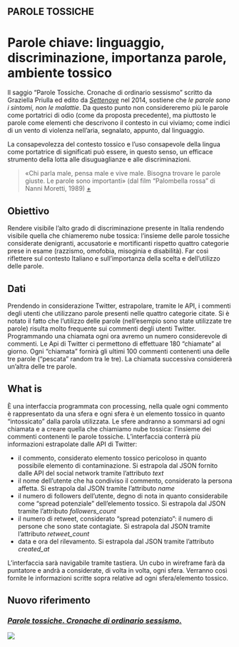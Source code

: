 ## PAROLE TOSSICHE
# Parole chiave: linguaggio, discriminazione, importanza parole, ambiente tossico
Il saggio “Parole Tossiche. Cronache di ordinario sessismo” scritto da Graziella Priulla ed edito da [_Settenove_](http://www.settenove.it/) nel 2014, sostiene che _le parole sono i sintomi, non le malattie_. Da questo punto non considereremo più le parole come portatrici di odio (come da proposta precedente), ma piuttosto le parole come elementi che descrivono il contesto in cui viviamo; come indici di un vento di violenza nell’aria, segnalato, appunto, dal linguaggio.

La consapevolezza del contesto tossico e l’uso consapevole della lingua come portatrice di significati può essere, in  questo senso, un efficace strumento della lotta alle disuguaglianze e alle discriminazioni.

>«Chi parla male, pensa male e vive male. Bisogna trovare le parole giuste. Le parole sono importanti» (dal film “Palombella rossa” di Nanni Moretti, 1989)  [_+_](https://www.youtube.com/watch?v=qtP3FWRo6Ow)

## Obiettivo
Rendere visibile l’alto grado di discriminazione presente in Italia rendendo visibile quella che chiameremo nube tossica: l’insieme delle parole tossiche considerate denigranti, accusatorie e mortificanti rispetto quattro categorie prese in esame (razzismo, omofobia, misoginia e disabilità). Far così riflettere sul contesto Italiano e sull’importanza della scelta e dell’utilizzo delle parole.

## Dati
Prendendo in considerazione Twitter, estrapolare, tramite le API, i commenti degli utenti che utilizzano parole presenti nelle quattro categorie citate. 
Si è notato il fatto che l’utilizzo delle parole (nell’esempio sono state utilizzate tre parole) risulta molto frequente sui commenti degli utenti Twitter. Programmando una chiamata ogni ora avremo un numero considerevole di commenti.
Le Api di Twitter ci permettono di effettuare 180 “chiamate” al giorno. Ogni “chiamata” fornirà gli ultimi 100 commenti contenenti una delle tre parole (“pescata” random tra le tre). La chiamata successiva considererà un’altra delle tre parole.


## What is
È una interfaccia programmata con processing, nella quale ogni commento è rappresentato da una sfera e ogni sfera è un elemento tossico in quanto “intossicato” dalla parola utilizzata. Le sfere andranno a sommarsi ad ogni chiamata e a creare quella che chiamiamo nube tossica: l’insieme dei commenti contenenti le parole tossiche.
L’interfaccia conterrà più informazioni estrapolate dalle API di Twitter:
-	il commento, considerato elemento tossico pericoloso in quanto possibile elemento di contaminazione. Si estrapola dal JSON fornito dalle API del social network tramite l’attributo _text_
-	il nome dell’utente che ha condiviso il commento, considerato la persona affetta. Si estrapola dal JSON tramite l’attributo _name_
-	il numero di followers dell’utente, degno di nota in quanto considerabile come “spread potenziale” dell’elemento tossico. Si estrapola dal JSON tramite l’attributo _followers_count_
-	il numero di retweet, considerato “spread potenziato”: il numero di persone che sono state contagiate. Si estrapola dal JSON tramite l’attributo _retweet_count_
-	data e ora del rilevamento. Si estrapola dal JSON tramite l’attributo _created_at_

L’interfaccia sarà navigabile tramite tastiera. Un cubo in wireframe farà da puntatore e andrà a considerate, di volta in volta, ogni sfera. Verranno così fornite le informazioni scritte sopra relative ad ogni sfera/elemento tossico.


## Nuovo riferimento

### [_Parole tossiche. Cronache di ordinario sessismo._](http://www.settenove.it/articoli/parole-tossiche/308)
![](http://i.imgur.com/ALaWfan.png)
